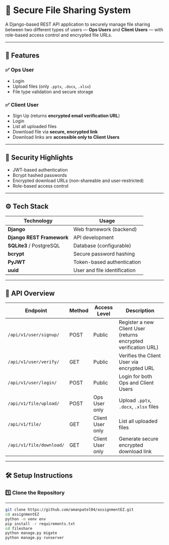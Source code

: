 # 🔐 Secure File Sharing System

A Django-based REST API application to securely manage file sharing between two different types of users — **Ops Users** and **Client Users** — with role-based access control and encrypted file URLs.

---

## 📌 Features

### ✅ Ops User
- Login
- Upload files (only `.pptx`, `.docx`, `.xlsx`)
- File type validation and secure storage

### ✅ Client User
- Sign Up (returns **encrypted email verification URL**)
- Login
- List all uploaded files
- Download file via **secure, encrypted link**
- Download links are **accessible only to Client Users**

---

## 🔐 Security Highlights
- JWT-based authentication
- Bcrypt hashed passwords
- Encrypted download URLs (non-shareable and user-restricted)
- Role-based access control

---

## ⚙️ Tech Stack

| Technology     | Usage                       |
|----------------|-----------------------------|
| **Django**     | Web framework (backend)     |
| **Django REST Framework** | API development         |
| **SQLite3** / PostgreSQL | Database (configurable) |
| **bcrypt**     | Secure password hashing     |
| **PyJWT**      | Token-based authentication  |
| **uuid**       | User and file identification|

---

## 📮 API Overview

| Endpoint                    | Method | Access Level    | Description                                  |
|----------------------------|--------|------------------|----------------------------------------------|
| `/api/v1/user/signup/`     | POST   | Public           | Register a new Client User (returns encrypted verification URL) |
| `/api/v1/user/verify/`     | GET    | Public           | Verifies the Client User via encrypted URL   |
| `/api/v1/user/login/`      | POST   | Public           | Login for both Ops and Client Users          |
| `/api/v1/file/upload/`     | POST   | Ops User only    | Upload `.pptx`, `.docx`, `.xlsx` files       |
| `/api/v1/file/`       | GET    | Client User only | List all uploaded files                      |
| `/api/v1/file/download/`   | GET    | Client User only | Generate secure encrypted download link      |

---

## 🛠️ Setup Instructions

### 1️⃣ Clone the Repository

---
```bash
git clone https://github.com/amanpatel04/assignmentEZ.git
cd assignmentEZ
python -m venv env
pip install -r requirements.txt
cd fileshare
python manage.py migate
python manage.py runserver


